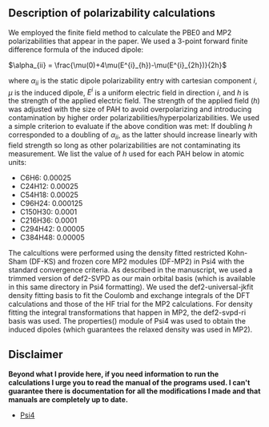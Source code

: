 ## Description of polarizability calculations
We employed the finite field method to calculate the PBE0 and MP2 polarizabilities that appear in the paper.
We used a 3-point forward finite difference formula of the induced dipole:

$\alpha_{ii} = \frac{\mu(0)+4\mu(E^{i}_{h})-\mu(E^{i}_{2h})}{2h}$

where $\alpha_{ii}$ is the static dipole polarizability entry with cartesian component $i$, $\mu$ is the induced dipole, $E^{i}$ is a uniform electric field in direction $i$, and $h$ is the strength of the applied electric field. 
The strength of the applied field ($h$) was adjusted with the size of PAH to avoid overpolarizing and introducing contamination by higher order polarizabilities/hyperpolarizabilities.
We used a simple criterion to evaluate if the above condition was met: If doubling $h$ corresponded to a doubling of $\alpha_{ii}$, as the latter should increase linearly with field strength so long as other polarizabilities are not contaminating its measurement.
We list the value of $h$ used for each PAH below in atomic units:
* C6H6: 0.00025
* C24H12: 0.00025
* C54H18: 0.00025
* C96H24: 0.000125
* C150H30: 0.0001
* C216H36: 0.0001
* C294H42: 0.00005
* C384H48: 0.00005

The calcultions were performed using the density fitted restricted Kohn-Sham (DF-KS) and frozen core MP2 modules (DF-MP2) in Psi4 with the standard convergence criteria. 
As described in the manuscript, we used a trimmed version of def2-SVPD as our main orbital basis (which is available in this same directory in Psi4 formatting).
We used the def2-universal-jkfit density fitting basis to fit the Coulomb and exchange integrals of the DFT calculations and those of the HF trial for the MP2 calculations.
For density fitting the integral transformations that happen in MP2, the def2-svpd-ri basis was used.
The properties() module of Psi4 was used to obtain the induced dipoles (which guarantees the relaxed density was used in MP2).


## Disclaimer
**Beyond what I provide here, if you need information to run the calculations I urge you to read the manual of the programs used. I can't guarantee there is documentation for all the modifications I made and that manuals are completely up to date.**
* [Psi4](https://psicode.org/psi4manual/1.4.0/index.html)

